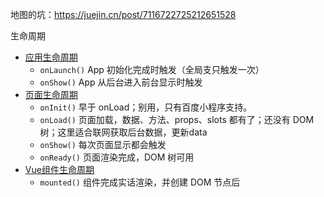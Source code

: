 
地图的坑：https://juejin.cn/post/7116722725212651528

生命周期
- [应用生命周期](https://zh.uniapp.dcloud.io/collocation/App.html#applifecycle)
    - `onLaunch()` App 初始化完成时触发（全局支只触发一次）
    - `onShow()` App 从后台进入前台显示时触发
- [页面生命周期](https://zh.uniapp.dcloud.io/tutorial/page.html#lifecycle)
    - `onInit()` 早于 onLoad；别用，只有百度小程序支持。
    - `onLoad()` 页面加载，数据、方法、props、slots 都有了；还没有 DOM 树；这里适合联网获取后台数据，更新data
    - `onShow()` 每次页面显示都会触发
    - `onReady()` 页面渲染完成，DOM 树可用
- [Vue组件生命周期](https://cn.vuejs.org/guide/essentials/lifecycle)
    - `mounted()` 组件完成实话渲染，并创建 DOM 节点后
